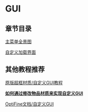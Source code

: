 # GUI

## 章节目录

[主菜单全景图](panorama.md)

[自定义加载界面](loading.md)

## 其他教程推荐

[原版超框材质/自定义GUI教程](https://www.mcbbs.net/thread-1184329-1-1.html)

**[如何通过修改物品材质来实现自定义GUI](https://www.mcbbs.net/thread-1285992-1-1.html)**

[OptiFine文档/自定义GUI](../../../optifinedoc/custom_guis.md)

